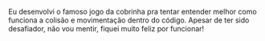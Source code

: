 Eu desenvolvi o famoso jogo da cobrinha pra tentar entender melhor como funciona a colisão e movimentação dentro do código. Apesar de ter sido desafiador, não vou mentir, fiquei muito feliz por funcionar!
